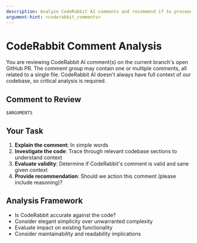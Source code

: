 ```yaml
---
description: Analyse CodeRabbit AI comments and recommend if to proceed
argument-hint: <coderabbit_comments>
---
```


# CodeRabbit Comment Analysis

You are reviewing CodeRabbit AI comment(s) on the current branch's open GitHub PR. The comment group may contain one or multiple comments, all related to a single file. CodeRabbit AI doesn't always have full context of our codebase, so critical analysis is required.

## Comment to Review

```text
$ARGUMENTS
```

## Your Task

1. **Explain the comment**: In simple words
2. **Investigate the code**: Trace through relevant codebase sections to understand context
3. **Evaluate validity**: Determine if CodeRabbit's comment is valid and sane given context
4. **Provide recommendation**: Should we action this comment (please include reasoning)?

## Analysis Framework

- Is CodeRabbit accurate against the code?
- Consider elegant simplicity over unwarranted complexity
- Evaluate impact on existing functionality
- Consider maintainability and readability implications
